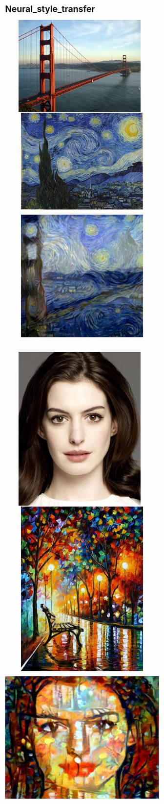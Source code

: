 # Neural_style_transfer

<p float="left" align="middle">
  <img src="images/golden_la.jpeg" width="400" height="auto"/>
  &nbsp;
  &nbsp;
  <img src="images/stary_night.jpeg" width="400" height="auto"/> 
</p>

<p align="center"><img src="images/best.png" width="400" height="400"/></p>
</br>

<p float="left" align="middle">
  <img src="images/anne_hathaway.png" width="400" height="auto"/>
  &nbsp;
  &nbsp;
  <img src="images/park.png" width="400" height="auto"/> 
</p>

<p align="center"><img src="images/park_style.png" width="600" height="400"/></p>
</br>

